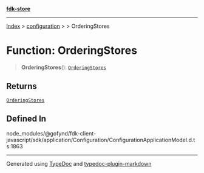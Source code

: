 [**fdk-store**](../../../README.md)
***

[Index](../../../API.md) > [configuration](../../README.md) > [<internal>](../README.md) > OrderingStores

# Function: OrderingStores

> **OrderingStores**(): [`OrderingStores`](../type-aliases/type-alias.OrderingStores.md)

## Returns

[`OrderingStores`](../type-aliases/type-alias.OrderingStores.md)

## Defined In

node\_modules/@gofynd/fdk-client-javascript/sdk/application/Configuration/ConfigurationApplicationModel.d.ts:1863

***
Generated using [TypeDoc](https://typedoc.org/) and [typedoc-plugin-markdown](https://www.npmjs.com/package/typedoc-plugin-markdown)
